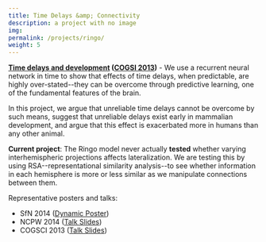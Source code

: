```yaml
---
title: Time Delays &amp; Connectivity
description: a project with no image
img:
permalink: /projects/ringo/
weight: 5
---
```



<p>
    <b><u>Time delays and development</u> (<a href="http://mindmodeling.org/cogsci2013/papers/0086/index.html">COGSI 2013</a>)</b> - We use a recurrent neural network in time
    to show that effects of time delays, when predictable, are highly over-stated--they
    can be overcome through predictive learning, one of the fundamental features of the brain.
</p>
<p>
	In this project, we argue that unreliable time delays cannot be overcome by
    such means, suggest that unreliable delays exist early in mammalian development,
    and argue that this effect is exacerbated more in humans than any other animal.
</p>
<p>
	<b>Current project</b>: The Ringo model never actually <b>tested</b> whether
	varying interhemispheric projections affects lateralization. We are testing
	this by using RSA--representational similarity analysis--to see whether
	information in each hemisphere is more or less similar as we manipulate
	connections between them.
</p>
<p>
    Representative posters and talks:
    <ul>
        <li>SfN 2014 (<a href="docs/posters/SfN2014/">Dynamic Poster</a>)</li>
        <li>NCPW 2014 (<a href="docs/presentations/Cipollini_Cottrell_NCPW_2014_Slides.pdf">Talk Slides</a>)</li>
        <li>COGSCI 2013 (<a href="docs/presentations/Cipollini_Cottrell_COGSCI_2013_Slides.pdf">Talk Slides</a>)</li>
    </ul>
</p>

